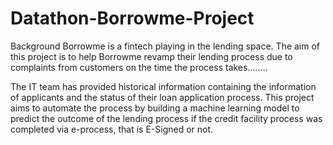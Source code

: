 # Datathon-Borrowme-Project
Background
Borrowme is a fintech playing in the lending space. The aim of this project is to help Borrowme revamp their lending process due to complaints from customers on the time the process takes........

The IT team has provided historical information containing the information of applicants and the status of their loan application process. This project aims to automate the process by building a machine learning model to predict the outcome of the lending process if the credit facility process was completed via e-process, that is E-Signed or not.
